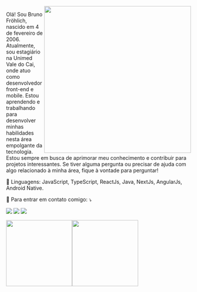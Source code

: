<img src="https://raw.githubusercontent.com/MicaelliMedeiros/micaellimedeiros/master/image/computer-illustration.png" min-width="400px" max-width="400px" width="400px" align="right">

<p align="left"> 
  Olá! Sou Bruno Fröhlich, nascido em 4 de fevereiro de 2006. Atualmente, sou estagiário na Unimed Vale do Cai, onde atuo como desenvolvedor front-end e mobile. Estou aprendendo e trabalhando para desenvolver minhas habilidades nesta área empolgante da tecnologia. Estou sempre em busca de aprimorar meu conhecimento e contribuir para projetos interessantes. Se tiver alguma pergunta ou precisar de ajuda com algo relacionado à minha área, fique à vontade para perguntar!
</p>

<p align="left">
  🦄 Linguagens: JavaScript, TypeScript, ReactJs, Java, NextJs, AngularJs, Android Native.
</p>

<p align="left">
  💌 Para entrar em contato comigo: ⤵️
</p>

<p align="left">
  <a href="mailto:brunofnh08@gmail.com"  target='_blank' alt="Gmail">
  <img src="https://img.shields.io/badge/-Gmail-FF0000?style=flat-square&labelColor=FF0000&logo=gmail&logoColor=white&link=LINK-DO-SEU-GMAIL" /></a>

  <a href="https://www.linkedin.com/in/bruno-frohlich-444b06234/"  target='_blank' alt="LinkedIn">
  <img src="https://img.shields.io/badge/-Linkedin-0e76a8?style=flat-square&logo=Linkedin&logoColor=white&link=LINK-DO-SEU-LINKEDIN" /></a>

  <a href="https://wa.me/5551999187010" target='_blank' alt="WhatsApp">
  <img src="https://img.shields.io/badge/-WhatsApp-25d366?style=flat-square&labelColor=25d366&logo=whatsapp&logoColor=white&link=API-DO-SEU-WHATSAPP"/></a>
</p>
<div style="display: flex;"> 
<img height="180em" src="https://github-readme-stats.vercel.app/api?username=brunopp00&show_icons=true&theme=dracula&include_all_commits=true&count_private=true"/>
  <img height="180em" src="https://github-readme-stats.vercel.app/api/top-langs/?username=brunopp00&layout=compact&langs_count=7&theme=dracula"/>
</div>

